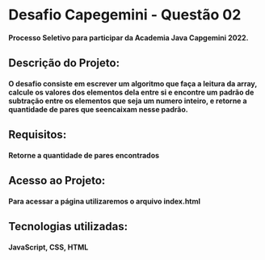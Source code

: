 # Desafio Capegemini - Questão 02
#### Processo Seletivo para participar da  Academia Java Capgemini 2022.

## Descrição do Projeto:
#### O desafio consiste em escrever um algoritmo que faça a leitura da array, calcule os valores dos elementos dela entre si e encontre um padrão de subtração entre os elementos que seja um numero inteiro, e retorne a quantidade de pares que seencaixam nesse padrão.

## Requisitos:
#### Retorne a quantidade de pares encontrados

## Acesso ao Projeto:
#### Para acessar a página utilizaremos o arquivo index.html

## Tecnologias utilizadas:
#### JavaScript, CSS, HTML
